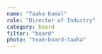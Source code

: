 ```yaml
---
name: "Taaha Kamal"
role: "Director of Industry"
category: board
filter: "board"
photo: "team-board-taaha"
---
```

